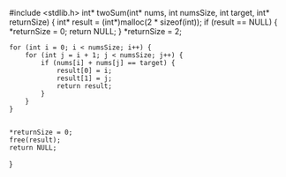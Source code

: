 #include <stdlib.h>
int* twoSum(int* nums, int numsSize, int target, int* returnSize) {
    int* result = (int*)malloc(2 * sizeof(int));
    if (result == NULL) {
        *returnSize = 0;
        return NULL;
    }
    *returnSize = 2;

    
    for (int i = 0; i < numsSize; i++) {
        for (int j = i + 1; j < numsSize; j++) {
            if (nums[i] + nums[j] == target) {
                result[0] = i;
                result[1] = j;
                return result; 
            }
        }
    }

   
    *returnSize = 0;
    free(result);
    return NULL;
}
